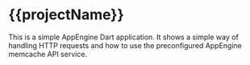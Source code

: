 # {{projectName}}

This is a simple AppEngine Dart application. It shows a simple way of handling HTTP requests and how to use the preconfigured AppEngine memcache API service.
